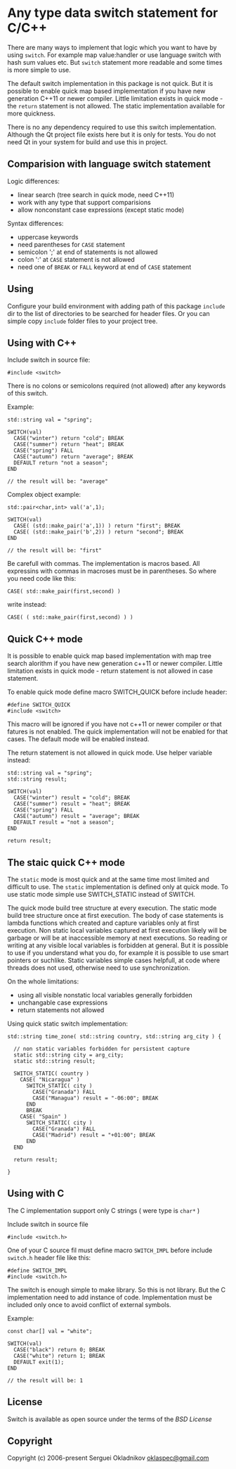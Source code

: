 Any type data switch statement for C/C++
========================================

There are many ways to implement that logic which you want to have by using
`switch`. For example map value:handler or use language switch with hash sum
values etc. But `switch` statement more readable and some times is more simple
to use.

The default switch implementation in this package is not quick. But it is
possible to enable quick map based implementation if you have new generation
C++11 or newer compiler. Little limitation exists in quick mode - the
`return` statement is not allowed. The static implementation available for
more quickness.

There is no any dependency required to use this switch implementation.
Although the Qt project file exists here but it is only for tests.
You do not need Qt in your system for build and use this in project.


Comparision with language switch statement
------------------------------------------

Logic differences:
  * linear search (tree search in quick mode, need C++11)
  * work with any type that support comparisions
  * allow nonconstant case expressions (except static mode)

Syntax differences:
  * uppercase keywords
  * need parentheses for `CASE` statement
  * semicolon ';' at end of statements is not allowed
  * colon ':' at `CASE` statement is not allowed
  * need one of `BREAK` or `FALL` keyword at end of `CASE` statement


Using
-----

Configure your build environment with adding path of this package `include`
dir to the list of directories to be searched for header files.
Or you can simple copy `include` folder files to your project tree.


Using with C++
--------------

Include switch in source file:

    #include <switch>

There is no colons or semicolons required (not allowed)
after any keywords of this switch.

Example:

    std::string val = "spring";

    SWITCH(val)
      CASE("winter") return "cold"; BREAK
      CASE("summer") return "heat"; BREAK
      CASE("spring") FALL
      CASE("autumn") return "average"; BREAK
      DEFAULT return "not a season";
    END

    // the result will be: "average"

Complex object example:

    std::pair<char,int> val('a',1);

    SWITCH(val)
      CASE( (std::make_pair('a',1)) ) return "first"; BREAK
      CASE( (std::make_pair('b',2)) ) return "second"; BREAK
    END

    // the result will be: "first"


Be carefull with commas. The implementation is macros based.
All expressins with commas in macroses must be in parentheses.
So where you need code like this:

    CASE( std::make_pair(first,second) )

write instead:

    CASE( ( std::make_pair(first,second) ) )


Quick C++ mode
--------------

It is possible to enable quick map based implementation with map tree search
alorithm if you have new generation c++11 or newer compiler. Little limitation
exists in quick mode - return statement is not allowed in case statement.

To enable quick mode define macro SWITCH_QUICK before include header:

    #define SWITCH_QUICK
    #include <switch>

This macro will be ignored if you have not c++11 or newer compiler or that 
fatures is not enabled. The quick implementation will not be enabled for
that cases. The default mode will be enabled instead.

The return statement is not allowed in quick mode.
Use helper variable instead:

    std::string val = "spring";
    std::string result;

    SWITCH(val)
      CASE("winter") result = "cold"; BREAK
      CASE("summer") result = "heat"; BREAK
      CASE("spring") FALL
      CASE("autumn") result = "average"; BREAK
      DEFAULT result = "not a season";
    END

    return result;


The staic quick C++ mode
--------------------

The `static` mode is most quick and at the same time most limited and
difficult to use. The `static` implementation is defined only at
quick mode. To use static mode simple use SWITCH_STATIC instead of
SWITCH.

The quick mode build tree structure at every execution. The static mode
build tree structure once at first execution. The body of case statements
is lambda functions which created and capture variables only at first
execution. Non static local variables captured at first execution likely
will be garbage or will be at inaccessible memory at next executions.
So reading or writing at any visible local variables is forbidden at general.
But it is possible to use if you understand what you do, for example it is
possible to use smart pointers or suchlike.
Static variables simple cases helpfull, at code where threads does not used,
otherwise need to use synchronization.

On the whole limitations:

  * using all visible nonstatic local variables generally forbidden
  * unchangable case expressions
  * return statements not allowed

Using quick static switch implementation:

    std::string time_zone( std::string country, std::string arg_city ) {

      // non static variables forbidden for persistent capture
      static std::string city = arg_city;
      static std::string result;

      SWITCH_STATIC( country )
        CASE( "Nicaragua" )
          SWITCH_STATIC( city )
            CASE("Granada") FALL
            CASE("Managua") result = "-06:00"; BREAK
          END
          BREAK
        CASE( "Spain" )
          SWITCH_STATIC( city )
            CASE("Granada") FALL
            CASE("Madrid") result = "+01:00"; BREAK
          END
      END

      return result;

    }


Using with C
------------

The C implementation support only C strings ( were type is `char*` )

Include switch in source file

    #include <switch.h>

One of your C source fil must define macro `SWITCH_IMPL` before
include `switch.h`  header file like this:

    #define SWITCH_IMPL
    #include <switch.h>

The switch is enough simple to make library. So this is not library.
But the C implementation need to add instance of code. Implementation
must be included only once to avoid conflict of external symbols.


Example:

    const char[] val = "white";

    SWITCH(val)
      CASE("black") return 0; BREAK
      CASE("white") return 1; BREAK
      DEFAULT exit(1);
    END

    // the result will be: 1


License
-------

Switch is available as open source under the terms of the *BSD License*

Copyright
---------

Copyright (c) 2006-present Serguei Okladnikov <oklaspec@gmail.com>
